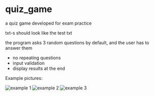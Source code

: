 # quiz_game
a quiz game developed for exam practice

txt-s should look like the test txt

the program asks 3 random questions by default, and the user has to answer them
 - no repeating questions
 - input validation
 - display results at the end

Example pictures:

![example 1](https://i.postimg.cc/63GJWCpL/pic1.png)
![example 2](https://postimg.cc/rd5PSCDB/pic3.png)
![example 3](https://postimg.cc/1nH7dmcM/pic2.png)
